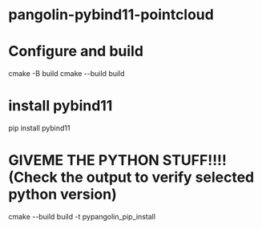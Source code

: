 # pangolin-pybind11-pointcloud
# Configure and build
cmake -B build
cmake --build build

# install pybind11
pip install pybind11


# GIVEME THE PYTHON STUFF!!!! (Check the output to verify selected python version)
cmake --build build -t pypangolin_pip_install

